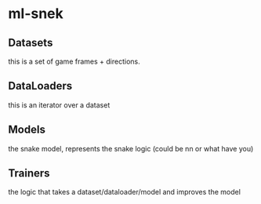# ml-snek

## Datasets
this is a set of game frames + directions.

## DataLoaders
this is an iterator over a dataset

## Models
the snake model, represents the snake logic (could be nn or what have you)

## Trainers
the logic that takes a dataset/dataloader/model and improves the model
